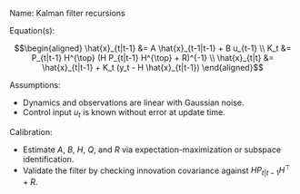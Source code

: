 Name: Kalman filter recursions

Equation(s):
```math
\begin{aligned}
\hat{x}_{t|t-1} &= A \hat{x}_{t-1|t-1} + B u_{t-1} \\
K_t &= P_{t|t-1} H^{\top} (H P_{t|t-1} H^{\top} + R)^{-1} \\
\hat{x}_{t|t} &= \hat{x}_{t|t-1} + K_t (y_t - H \hat{x}_{t|t-1})
\end{aligned}
```

Assumptions:
- Dynamics and observations are linear with Gaussian noise.
- Control input $u_t$ is known without error at update time.

Calibration:
- Estimate $A$, $B$, $H$, $Q$, and $R$ via expectation-maximization or subspace identification.
- Validate the filter by checking innovation covariance against $H P_{t|t-1} H^{\top} + R$.
